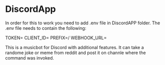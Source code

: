 # DiscordApp


In order for this to work you need to add .env file in DiscordAPP folder.
The .env file needs to contain the following:

TOKEN=
CLIENT_ID=
PREFIX=/
WEBHOOK_URL= 

This is a musicbot for Discord with additional features.
It can take a randome joke or meme from reddit and post it on channle where the command was invoked.
